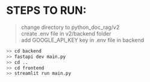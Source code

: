 # STEPS TO RUN:

> change directory to python_doc_rag/v2 <br>
 create .env file in v2/backend folder <br>
 add GOOGLE_API_KEY key in .env file in backend <br>


```python
>> cd backend
>> fastapi dev main.py
>> cd ..
>> cd frontend
>> streamlit run main.py
```
